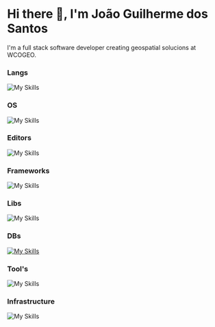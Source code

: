 # Hi there 👋, I'm João Guilherme dos Santos
I'm a full stack software developer creating geospatial solucions at WCOGEO. 

### Langs  
![My Skills](https://go-skill-icons.vercel.app/api/icons?i=go,typescript,cs&titles=true)

### OS
![My Skills](https://go-skill-icons.vercel.app/api/icons?i=linux,arch&titles=true)

### Editors
![My Skills](https://go-skill-icons.vercel.app/api/icons?i=vscode,neovim&titles=true)

### Frameworks
![My Skills](https://go-skill-icons.vercel.app/api/icons?i=express,nest,dotnet&titles=true)

### Libs
![My Skills](https://go-skill-icons.vercel.app/api/icons?i=react,prisma,vitest,tailwind,typeorm,drizzle&titles=true)

### DBs
[![My Skills](https://skillicons.dev/icons?i=redis,postgres,mysql)](https://skillicons.dev)

### Tool's
![My Skills](https://go-skill-icons.vercel.app/api/icons?i=vite,bash&titles=true)

### Infrastructure
![My Skills](https://go-skill-icons.vercel.app/api/icons?i=nginx,docker,git,jenkins,aws&titles=true)
